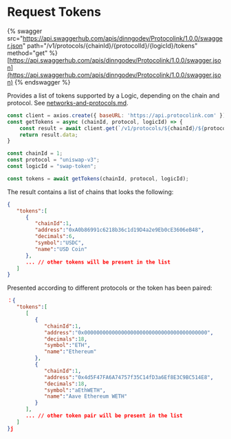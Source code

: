 # Request Tokens

{% swagger src="https://api.swaggerhub.com/apis/dinngodev/Protocolink/1.0.0/swagger.json" path="/v1/protocols/{chainId}/{protocolId}/{logicId}/tokens" method="get" %}
[https://api.swaggerhub.com/apis/dinngodev/Protocolink/1.0.0/swagger.json](https://api.swaggerhub.com/apis/dinngodev/Protocolink/1.0.0/swagger.json)
{% endswagger %}

Provides a list of tokens supported by a Logic, depending on the chain and protocol. See [networks-and-protocols.md](../../networks-and-protocols.md "mention").

```javascript
const client = axios.create({ baseURL: 'https://api.protocolink.com' });
const getTokens = async (chainId, protocol, logicId) => {
    const result = await client.get(`/v1/protocols/${chainId}/${protocol}/${logicId}/tokens`);
    return result.data;
}

const chainId = 1;
const protocol = "uniswap-v3";
const logicId = "swap-token";

const tokens = await getTokens(chainId, protocol, logicId);
```

The result contains a list of chains that looks the following:

```json
{
   "tokens":[
      {
         "chainId":1,
         "address":"0xA0b86991c6218b36c1d19D4a2e9Eb0cE3606eB48",
         "decimals":6,
         "symbol":"USDC",
         "name":"USD Coin"
      },
      ... // other tokens will be present in the list
   ]
}
```

Presented according to different protocols or the token has been paired:

```json
：{
   "tokens":[
      [
         {
            "chainId":1,
            "address":"0x0000000000000000000000000000000000000000",
            "decimals":18,
            "symbol":"ETH",
            "name":"Ethereum"
         },
         {
            "chainId":1,
            "address":"0x4d5F47FA6A74757f35C14fD3a6Ef8E3C9BC514E8",
            "decimals":18,
            "symbol":"aEthWETH",
            "name":"Aave Ethereum WETH"
         }
      ],
      ... // other token pair will be present in the list
   ]
}j
```
